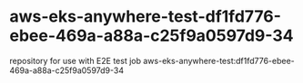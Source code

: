 # aws-eks-anywhere-test-df1fd776-ebee-469a-a88a-c25f9a0597d9-34
repository for use with E2E test job aws-eks-anywhere-test:df1fd776-ebee-469a-a88a-c25f9a0597d9-34
